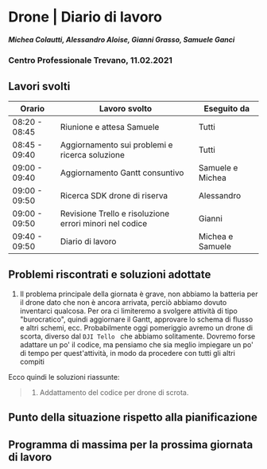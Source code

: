 # Drone | Diario di lavoro
##### Michea Colautti, Alessandro Aloise, Gianni Grasso, Samuele Ganci
### Centro Professionale Trevano, 11.02.2021

## Lavori svolti


|Orario        |Lavoro svolto                                                        |Eseguito da                 |
|--------------|---------------------------------------------------------------------|----------------------------|
|08:20 - 08:45 | Riunione e attesa Samuele                                           |Tutti                       |
|08:45 - 09:40 | Aggiornamento sui problemi e ricerca soluzione                      |Tutti                       |
|09:00 - 09:40 | Aggiornamento Gantt consuntivo                                      |Samuele e Michea            |
|09:00 - 09:50 | Ricerca SDK drone di riserva                                        |Alessandro                  |
|09:00 - 09:50 | Revisione Trello e risoluzione errori minori nel codice             |Gianni                      |
|09:40 - 09:50 | Diario di lavoro                                                    |Michea e Samuele            |






## Problemi riscontrati e soluzioni adottate
1. Il problema principale della giornata è grave, non abbiamo la batteria per il drone dato che non è ancora arrivata, perciò abbiamo dovuto inventarci qualcosa. Per ora ci limiteremo a svolgere attività di tipo "burocratico", quindi aggiornare il Gantt, approvare lo schema di flusso e altri schemi, ecc. Probabilmente oggi pomeriggio avremo un drone di scorta, diverso dal `DJI Tello ` che abbiamo solitamente. Dovremo forse adattare un po' il codice, ma pensiamo che sia meglio impiegare un po' di tempo per quest'attività, in modo da procedere con tutti gli altri compiti

Ecco quindi le soluzioni riassunte:


> 1. Addattamento del codice per drone di scrota.


## Punto della situazione rispetto alla pianificazione


## Programma di massima per la prossima giornata di lavoro

